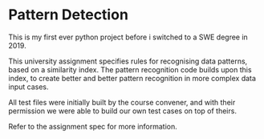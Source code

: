 # Pattern Detection
This is my first ever python project before i switched to a SWE degree in 2019.

This university assignment specifies rules for recognising data patterns, based on a similarity index. The pattern recognition code builds upon this index,
to create better and better pattern recognition in more complex data input cases.

All test files were initially built by the course convener, and with their permission we were able to build our own test cases on top of theirs.

Refer to the assignment spec for more information.
